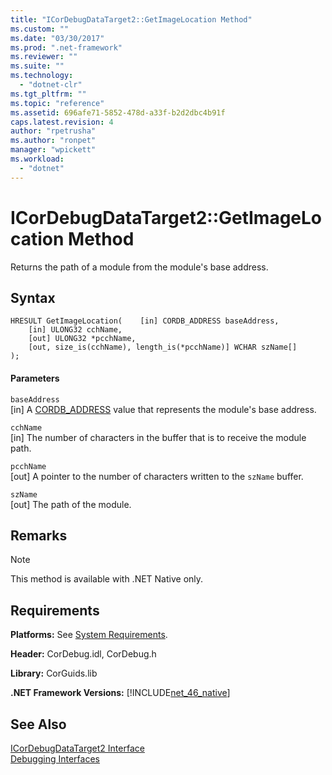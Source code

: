 ```yaml
---
title: "ICorDebugDataTarget2::GetImageLocation Method"
ms.custom: ""
ms.date: "03/30/2017"
ms.prod: ".net-framework"
ms.reviewer: ""
ms.suite: ""
ms.technology: 
  - "dotnet-clr"
ms.tgt_pltfrm: ""
ms.topic: "reference"
ms.assetid: 696afe71-5852-478d-a33f-b2d2dbc4b91f
caps.latest.revision: 4
author: "rpetrusha"
ms.author: "ronpet"
manager: "wpickett"
ms.workload: 
  - "dotnet"
---
```

# ICorDebugDataTarget2::GetImageLocation Method
Returns the path of a module from the module's base address.  
  
## Syntax  
  
```  
HRESULT GetImageLocation(    [in] CORDB_ADDRESS baseAddress,  
    [in] ULONG32 cchName,  
    [out] ULONG32 *pcchName,  
    [out, size_is(cchName), length_is(*pcchName)] WCHAR szName[]  
);  
```  
  
#### Parameters  
 `baseAddress`  
 [in] A [CORDB_ADDRESS](../../../../docs/framework/unmanaged-api/common-data-types-unmanaged-api-reference.md) value that represents the module's base address.  
  
 `cchName`  
 [in] The number of characters in the buffer that is to receive the module path.  
  
 `pcchName`  
 [out] A pointer to the number of characters written to the `szName` buffer.  
  
 `szName`  
 [out] The path of the module.  
  
## Remarks  
  
> [!NOTE]
>  This method is available with .NET Native only.  
  
## Requirements  
 **Platforms:** See [System Requirements](../../../../docs/framework/get-started/system-requirements.md).  
  
 **Header:** CorDebug.idl, CorDebug.h  
  
 **Library:** CorGuids.lib  
  
 **.NET Framework Versions:** [!INCLUDE[net_46_native](../../../../includes/net-46-native-md.md)]  
  
## See Also  
 [ICorDebugDataTarget2 Interface](../../../../docs/framework/unmanaged-api/debugging/icordebugdatatarget2-interface.md)  
 [Debugging Interfaces](../../../../docs/framework/unmanaged-api/debugging/debugging-interfaces.md)
